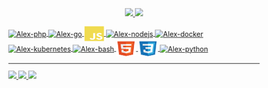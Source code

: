 <div align="center">
    <a href="https://github.com/Aloucurae">
        <img height="180em"
            src="https://github-readme-stats.vercel.app/api?username=Aloucurae&show_icons=true&theme=dark&include_all_commits=true&count_private=true" />
        <img height="180em"
            src="https://github-readme-stats.vercel.app/api/top-langs/?username=Aloucurae&layout=compact&langs_count=7&theme=dark" />
</div>
<div style="display: inline_block"><br>
    <img align="center" alt="Alex-php" height="30" width="40" src="https://cdn.jsdelivr.net/gh/devicons/devicon/icons/php/php-plain.svg" />
    <img align="center" alt="Alex-go" height="30" width="40" src="https://cdn.jsdelivr.net/gh/devicons/devicon/icons/go/go-original.svg" />
    <img align="center" alt="Alex-Js" height="30" width="40" src="https://raw.githubusercontent.com/devicons/devicon/master/icons/javascript/javascript-plain.svg">
    <img align="center" alt="Alex-nodejs" height="30" width="40" src="https://cdn.jsdelivr.net/gh/devicons/devicon/icons/nodejs/nodejs-original.svg" />
    <img align="center" alt="Alex-docker" height="30" width="40" src="https://cdn.jsdelivr.net/gh/devicons/devicon/icons/docker/docker-original.svg" />
    <img align="center" alt="Alex-kubernetes" height="30" width="40" src="https://cdn.jsdelivr.net/gh/devicons/devicon/icons/kubernetes/kubernetes-plain-wordmark.svg" />
    <img align="center" alt="Alex-bash" height="30" width="40" src="https://cdn.jsdelivr.net/gh/devicons/devicon/icons/bash/bash-original.svg" />
    <img align="center" alt="Alex-HTML" height="30" width="40" src="https://raw.githubusercontent.com/devicons/devicon/master/icons/html5/html5-original.svg" />
    <img align="center" alt="Alex-CSS" height="30" width="40" src="https://raw.githubusercontent.com/devicons/devicon/master/icons/css3/css3-original.svg" />
    <img align="center" alt="Alex-python" height="30" width="40" src="https://cdn.jsdelivr.net/gh/devicons/devicon/icons/python/python-original.svg" />
</div>

<div>
    <hr>
    </hr>
</div>

<div>
    <a href="https://www.instagram.com/Aloucurae/" target="_blank">
        <img src="https://img.shields.io/badge/-Instagram-%23E4405F?style=for-the-badge&logo=instagram&logoColor=white"
            target="_blank">
    </a>
    <a href="mailto:alexj.desantanna@gmail.com">
        <img src="https://img.shields.io/badge/-Gmail-%23333?style=for-the-badge&logo=gmail&logoColor=white"
            target="_blank">
    </a>
    <a href="https://www.linkedin.com/in/alex-jonas-de-sant-anna-760414a1/" target="_blank">
        <img src="https://img.shields.io/badge/-LinkedIn-%230077B5?style=for-the-badge&logo=linkedin&logoColor=white"
            target="_blank">
    </a>
</div>

<!--
**Aloucurae/Aloucurae** is a ✨ _special_ ✨ repository because its `README.md` (this file) appears on your GitHub profile.

Here are some ideas to get you started:

- 🔭 I’m currently working on ...
- 🌱 I’m currently learning ...
- 👯 I’m looking to collaborate on ...
- 🤔 I’m looking for help with ...
- 💬 Ask me about ...
- 📫 How to reach me: ...
- 😄 Pronouns: ...
- ⚡ Fun fact: ...
-->
